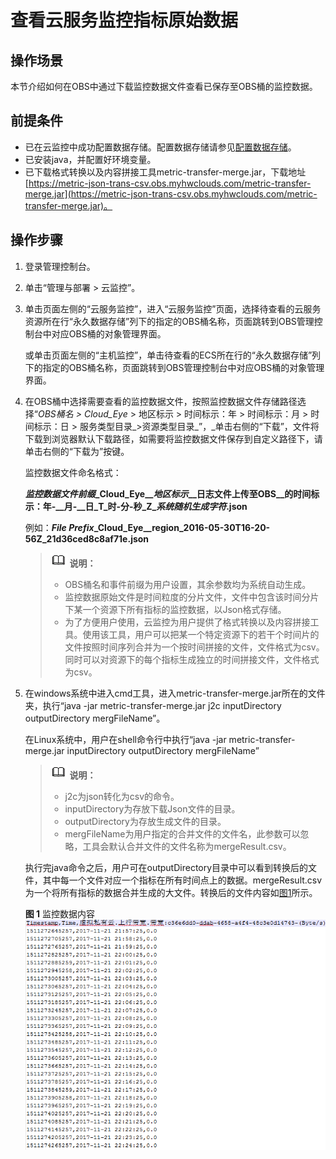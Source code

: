 # 查看云服务监控指标原始数据<a name="ZH-CN_TOPIC_0084949292"></a>

## 操作场景<a name="section86441647572"></a>

本节介绍如何在OBS中通过下载监控数据文件查看已保存至OBS桶的监控数据。

## 前提条件<a name="section13948718173426"></a>

-   已在云监控中成功配置数据存储。配置数据存储请参见[配置数据存储](配置数据存储.md)。
-   已安装java，并配置好环境变量。
-   已下载格式转换以及内容拼接工具metric-transfer-merge.jar，下载地址[https://metric-json-trans-csv.obs.myhwclouds.com/metric-transfer-merge.jar](https://metric-json-trans-csv.obs.myhwclouds.com/metric-transfer-merge.jar)。

## 操作步骤<a name="section4763421295828"></a>

1.  登录管理控制台。
2.  单击“管理与部署 \> 云监控”。
3.  单击页面左侧的“云服务监控”，进入“云服务监控”页面，选择待查看的云服务资源所在行“永久数据存储”列下的指定的OBS桶名称，页面跳转到OBS管理控制台中对应OBS桶的对象管理界面。

    或单击页面左侧的“主机监控”，单击待查看的ECS所在行的“永久数据存储”列下的指定的OBS桶名称，页面跳转到OBS管理控制台中对应OBS桶的对象管理界面。

4.  在OBS桶中选择需要查看的监控数据文件，按照监控数据文件存储路径选择“_OBS桶名 \> Cloud_Eye_  \> 地区标示 \> 时间标示：年 \> 时间标示：月 \> 时间标示：日 \> 服务类型目录_\>资源类型目录_”，_单击右侧的“下载”，文件将下载到浏览器默认下载路径，如需要将监控数据文件保存到自定义路径下，请单击右侧的“下载为”按键。

    监控数据文件命名格式：

    **_监控数据文件前缀_\_Cloud_Eye_\__地区标示_\__日志文件上传至OBS__的时间标示：年-__月-__日_T_时-分-秒_Z\__系统随机生成字符_.json**

    例如：_**File Prefix**_**\_Cloud_Eye_\_region\_2016-05-30T16-20-56Z\_21d36ced8c8af71e.json**

    >![](public_sys-resources/icon-note.gif) **说明：**   
    >-   OBS桶名和事件前缀为用户设置，其余参数均为系统自动生成。  
    >-   监控数据原始文件是时间粒度的分片文件，文件中包含该时间分片下某一个资源下所有指标的监控数据，以Json格式存储。  
    >-   为了方便用户使用，云监控为用户提供了格式转换以及内容拼接工具。使用该工具，用户可以把某一个特定资源下的若干个时间片的文件按照时间序列合并为一个按时间拼接的文件，文件格式为csv。同时可以对资源下的每个指标生成独立的时间拼接文件，文件格式为csv。  

5.  在windows系统中进入cmd工具，进入metric-transfer-merge.jar所在的文件夹，执行“java -jar metric-transfer-merge.jar j2c inputDirectory outputDirectory  mergFileName”。

    在Linux系统中，用户在shell命令行中执行“java -jar metric-transfer-merge.jar inputDirectory outputDirectory  mergFileName”

    >![](public_sys-resources/icon-note.gif) **说明：**   
    >-   j2c为json转化为csv的命令。  
    >-   inputDirectory为存放下载Json文件的目录。  
    >-   outputDirectory为存放生成文件的目录。  
    >-   mergFileName为用户指定的合并文件的文件名，此参数可以忽略，工具会默认合并文件的文件名称为mergeResult.csv。  

    执行完java命令之后，用户可在outputDirectory目录中可以看到转换后的文件，其中每一个文件对应一个指标在所有时间点上的数据。mergeResult.csv为一个将所有指标的数据合并生成的大文件。转换后的文件内容如[图1](#fig7637101745815)所示。

    **图 1**  监控数据内容<a name="fig7637101745815"></a>  
    ![](figures/监控数据内容.png "监控数据内容")


